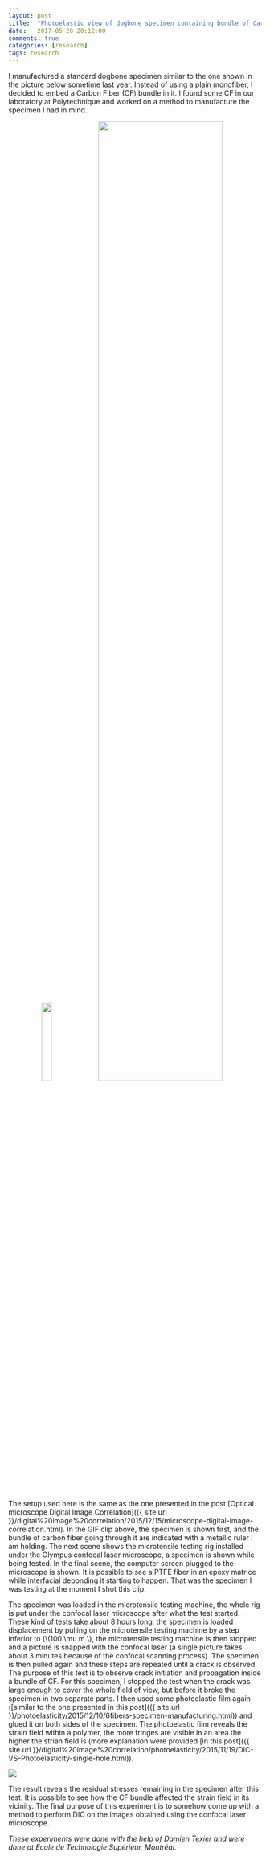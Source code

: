 ```yaml
---
layout: post
title:  "Photoelastic view of dogbone specimen containing bundle of Carbon Fibers"
date:   2017-05-28 20:12:00
comments: true
categories: [research]
tags: research
---
```


I manufactured a standard dogbone specimen similar to the one shown in the picture below sometime last year. Instead of using a plain monofiber, I decided to embed a Carbon Fiber (CF) bundle in it. I found some CF in our laboratory at Polytechnique and worked on a method to manufacture the specimen I had in mind. 
    
<center>
<img src="{{ site.url }}/assets/minispeckle.png" width="20%"/><img src="{{ site.url }}/assets/ets_setup.gif" width="70%"/>
</center>


The setup used here is the same as the one presented in the post [Optical microscope Digital Image Correlation]({{ site.url }}/digital%20image%20correlation/2015/12/15/microscope-digital-image-correlation.html). In the GIF clip above, the specimen is shown first, and the bundle of carbon fiber going through it are indicated with a metallic ruler I am holding. The next scene shows the microtensile testing rig installed under the Olympus confocal laser microscope, a specimen is shown while being tested. In the final scene, the computer screen plugged to the microscope is shown. It is possible to see a PTFE fiber in an epoxy matrice while interfacial debonding it starting to happen. That was the specimen I was testing at the moment I shot this clip.

The specimen was loaded in the microtensile testing machine, the whole rig is put under the confocal laser microscope after what the test started. These kind of tests take about 8 hours long: the specimen is loaded displacement by pulling on the microtensile testing machine by a step inferior to (\\(100 \mu m \\), the microtensile testing machine is then stopped and a picture is snapped with the confocal laser (a single picture takes about 3 minutes because of the confocal scanning process). The specimen is then pulled again and these steps are repeated until a crack is observed. The purpose of this test is to observe crack initiation and propagation inside a bundle of CF.
For this specimen, I stopped the test when the crack was large enough to cover the whole field of view, but before it broke the specimen in two separate parts. I then used some photoelastic film again ([similar to the one presented in this post]({{ site.url }}/photoelasticity/2015/12/10/6fibers-specimen-manufacturing.html)) and glued it on both sides of the specimen. The photoelastic film reveals the strain field within a polymer, the more fringes are visible in an area the higher the strian field is (more explanation were provided [in this post]({{ site.url }}/digital%20image%20correlation/photoelasticity/2015/11/19/DIC-VS-Photoelasticity-single-hole.html)).

<img src="{{ site.url }}/assets/photoelas-CF-bundle.jpg"/>

The result reveals the residual stresses remaining in the specimen after this test. It is possible to see how the CF bundle affected the strain field in its vicinity. The final purpose of this experiment is to somehow come up with a method to perform DIC on the images obtained using the confocal laser microscope.

*These experiments were done with the help of [Damien Texier](https://www.researchgate.net/profile/Damien_Texier) and were done at École de Technologie Supérieur, Montréal.*
